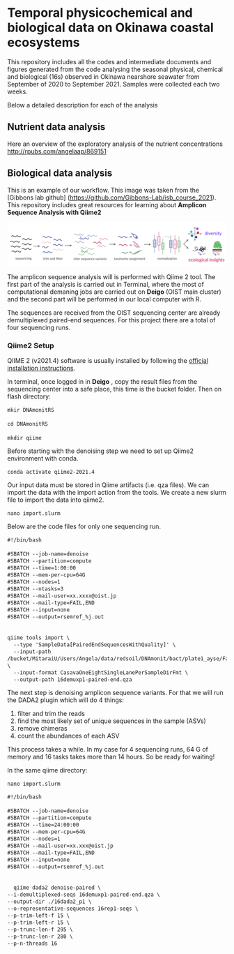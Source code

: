 # Temporal physicochemical and biological data on Okinawa coastal ecosystems

This repository includes all the codes and intermediate documents and figures generated from the code analysing the seasonal physical, chemical and biological (16s) observed in Okinawa nearshore seawater from September of 2020 to September 2021. Samples were collected each two weeks.

Below a detailed description for each of the analysis

## Nutrient data analysis

Here an overview of the exploratory analysis of the nutrient concentrations 
http://rpubs.com/angelaap/869151

## Biological data analysis

This is an example of our workflow. This image was taken from the [Gibbons lab github] (https://github.com/Gibbons-Lab/isb_course_2021). This repository includes great resources for learning about **Amplicon Sequence Analysis with Qiime2**

![our workflow](https://github.com/Gibbons-Lab/isb_course_2021/raw/main/docs/16S/assets/steps.png)

The amplicon sequence analysis will is performed with Qiime 2 tool. The first part of the analysis is carried out in Terminal, where the most of computational demaning jobs are carried out on **Deigo** (OIST main cluster) and the second part will be performed in our local computer with R. 

The sequences are received from the OIST sequencing center are already demultiplexed paired-end sequences. For this project there are a total of four sequencing runs.

### Qiime2 Setup

QIIME 2 (v2021.4) software is usually installed by following the [official installation instructions](https://docs.qiime2.org/2022.2/install/).

In terminal, once logged in in **Deigo** , copy the result files from the sequencing center into a safe place, this time is the bucket folder. Then on flash directory: 

```
mkir DNAmonitRS

cd DNAmonitRS

mkdir qiime
```
Before starting with the denoising step we need to set up Qiime2 environment with conda. 

```
conda activate qiime2-2021.4
```
Our input data must be stored in Qiime artifacts (i.e. qza files). We can import the data with the import action from the tools.
We create a new slurm file to import the data into qiime2. 

```
nano import.slurm
```
Below are the code files for only one sequencing run.

```
#!/bin/bash

#SBATCH --job-name=denoise
#SBATCH --partition=compute
#SBATCH --time=1:00:00
#SBATCH --mem-per-cpu=64G
#SBATCH --nodes=1
#SBATCH --ntasks=3
#SBATCH --mail-user=xx.xxxx@oist.jp
#SBATCH --mail-type=FAIL,END
#SBATCH --input=none
#SBATCH --output=rsemref_%j.out


qiime tools import \
  --type 'SampleData[PairedEndSequencesWithQuality]' \
  --input-path /bucket/MitaraiU/Users/Angela/data/redsoil/DNAmonit/bact/plate1_ayse/Fastq_clean \
  --input-format CasavaOneEightSingleLanePerSampleDirFmt \
  --output-path 16demuxp1-paired-end.qza
```
The next step is denoising amplicon sequence variants. For that we will run the DADA2 plugin which will do 4 things:

1. filter and trim the reads
2. find the most likely set of unique sequences in the sample (ASVs)
3. remove chimeras
4. count the abundances of each ASV

This process takes a while. In my case for 4 sequencing runs, 64 G of memory and 16 tasks takes more than 14 hours. So be ready for waiting! 

In the same qiime directory:


```
nano import.slurm
```

```
#!/bin/bash

#SBATCH --job-name=denoise
#SBATCH --partition=compute
#SBATCH --time=24:00:00
#SBATCH --mem-per-cpu=64G
#SBATCH --nodes=1
#SBATCH --mail-user=xx.xxx@oist.jp
#SBATCH --mail-type=FAIL,END
#SBATCH --input=none
#SBATCH --output=rsemref_%j.out


  qiime dada2 denoise-paired \
--i-demultiplexed-seqs 16demuxp1-paired-end.qza \
--output-dir ./16dada2_p1 \
--o-representative-sequences 16rep1-seqs \
--p-trim-left-f 15 \
--p-trim-left-r 15 \
--p-trunc-len-f 295 \
--p-trunc-len-r 280 \
--p-n-threads 16  
```






